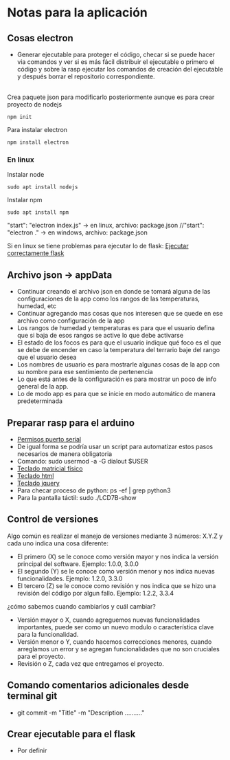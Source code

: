 # Notas para la aplicación

## Cosas electron
- Generar ejecutable para proteger el código, checar si se puede hacer via comandos y ver si es más fácil distribuir el ejecutable o primero el código y sobre la rasp ejecutar los comandos de creación del ejecutable y después borrar el repositorio correspondiente.
<br>
Crea paquete json para modificarlo posteriormente aunque es para crear proyecto de nodejs

```
npm init
```

Para instalar electron
```
npm install electron
```

### En linux
Instalar node
```
sudo apt install nodejs
```
Instalar npm
```
sudo apt install npm
```

"start": "electron index.js" -> en linux, archivo: package.json
//"start": "electron ." -> en windows, archivo: package.json

Si en linux se tiene problemas para ejecutar lo de flask:
[Ejecutar correctamente flask](https://medium.com/@sanzidkawsar/the-python-flask-problem-oserror-errno-98-address-already-in-use-flask-49daaccaef4f)

## Archivo json -> appData
- Continuar creando el archivo json en donde se tomará alguna de las configuraciones de la app como los rangos de las temperaturas, humedad, etc
- Continuar agregando mas cosas que nos interesen que se quede en ese archivo como configuración de la app
- Los rangos de humedad y temperaturas es para que el usuario defina que si baja de esos rangos se active lo que debe activarse
- El estado de los focos es para que el usuario indique qué foco es el que se debe de encender en caso la temperatura del terrario baje del rango que el usuario desea
- Los nombres de usuario es para mostrarle algunas cosas de la app con su nombre para ese sentimiento de pertenencia
- Lo que está antes de la configuración es para mostrar un poco de info general de la app.
- Lo de modo app es para que se inicie en modo automático de manera predeterminada

## Preparar rasp para el arduino
- [Permisos puerto serial](https://askubuntu.com/questions/58119/changing-permissions-on-serial-port)
- De igual forma se podría usar un script para automatizar estos pasos necesarios de manera obligatoria
- Comando: sudo usermod -a -G dialout $USER
- [Teclado matricial físico](https://descubrearduino.com/conectar-teclado-a-raspberry-pi/)
- [Teclado html](https://www.youtube.com/watch?v=uGohVJhgSN8&t=594s)
- [Teclado jquery](https://www.jose-aguilar.com/blog/teclado-virtual-con-jquery/)
- Para checar proceso de python: ps -ef | grep python3
- Para la pantalla táctil: sudo ./LCD7B-show

## Control de versiones
Algo común es realizar el manejo de versiones mediante 3 números: X.Y.Z y cada uno indica una cosa diferente:

- El primero (X) se le conoce como versión mayor y nos indica la versión principal del software. Ejemplo: 1.0.0, 3.0.0
- El segundo (Y) se le conoce como versión menor y nos indica nuevas funcionalidades. Ejemplo: 1.2.0, 3.3.0
- El tercero (Z) se le conoce como revisión y nos indica que se hizo una revisión del código por algun fallo. Ejemplo: 1.2.2, 3.3.4

¿cómo sabemos cuando cambiarlos y cuál cambiar?

- Versión mayor o X, cuando agreguemos nuevas funcionalidades importantes, puede ser como un nuevo modulo o característica clave para la funcionalidad.
- Versión menor o Y, cuando hacemos correcciones menores, cuando arreglamos un error y se agregan funcionalidades que no son cruciales para el proyecto.
- Revisión o Z, cada vez que entregamos el proyecto.

## Comando comentarios adicionales desde terminal git
- git commit -m "Title" -m "Description .........."

## Crear ejecutable para el flask
- Por definir